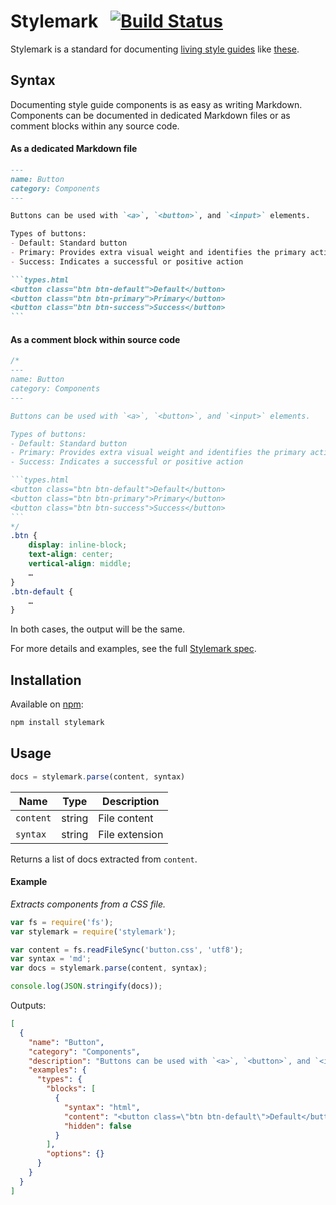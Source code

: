 Stylemark &nbsp; [![Build Status](https://travis-ci.org/LivingStyleGuides/Stylemark.svg?branch=master)](https://travis-ci.org/LivingStyleGuides/stylemark)
===
Stylemark is a standard for documenting [living style guides](https://www.google.com/search?q=what+is+a+living+style+guide) like [these](http://styleguides.io/examples.html).


Syntax
---
Documenting style guide components is as easy as writing Markdown. Components can be documented in dedicated Markdown files or as comment blocks within any source code.

#### As a dedicated Markdown file
~~~markdown
---
name: Button
category: Components
---

Buttons can be used with `<a>`, `<button>`, and `<input>` elements.

Types of buttons:
- Default: Standard button
- Primary: Provides extra visual weight and identifies the primary action in a set of buttons
- Success: Indicates a successful or positive action

```types.html
<button class="btn btn-default">Default</button>
<button class="btn btn-primary">Primary</button>
<button class="btn btn-success">Success</button>
```
~~~

#### As a comment block within source code
~~~css
/*
---
name: Button
category: Components
---

Buttons can be used with `<a>`, `<button>`, and `<input>` elements.

Types of buttons:
- Default: Standard button
- Primary: Provides extra visual weight and identifies the primary action in a set of buttons
- Success: Indicates a successful or positive action

```types.html
<button class="btn btn-default">Default</button>
<button class="btn btn-primary">Primary</button>
<button class="btn btn-success">Success</button>
```
*/
.btn {
    display: inline-block;
    text-align: center;
    vertical-align: middle;
    …
}
.btn-default {
    …
}
~~~

In both cases, the output will be the same.

For more details and examples, see the full [Stylemark spec](doc/spec.md).


Installation
---
Available on [npm](https://www.npmjs.com/package/stylemark):
```sh
npm install stylemark
```


Usage
---
```js
docs = stylemark.parse(content, syntax)
```

Name | Type | Description
--- | --- | ---
`content` | string | File content
`syntax` | string | File extension

Returns a list of docs extracted from `content`.

#### Example
_Extracts components from a CSS file._

```js
var fs = require('fs');
var stylemark = require('stylemark');

var content = fs.readFileSync('button.css', 'utf8');
var syntax = 'md';
var docs = stylemark.parse(content, syntax);

console.log(JSON.stringify(docs));
```
Outputs:
```json
[
  {
    "name": "Button",
    "category": "Components",
    "description": "Buttons can be used with `<a>`, `<button>`, and `<input>` elements.\n\nTypes of buttons:\n- Default: Standard button\n- Primary: Provides extra visual weight and identifies the primary action in a set of buttons\n- Success: Indicates a successful or positive action\n\n<example name=\"types\"></example>\n```html\n<button class=\"btn btn-default\">Default</button>\n<button class=\"btn btn-primary\">Primary</button>\n<button class=\"btn btn-success\">Success</button>\n```",
    "examples": {
      "types": {
        "blocks": [
          {
            "syntax": "html",
            "content": "<button class=\"btn btn-default\">Default</button>\n<button class=\"btn btn-primary\">Primary</button>\n<button class=\"btn btn-success\">Success</button>",
            "hidden": false
          }
        ],
        "options": {}
      }
    }
  }
]
```
